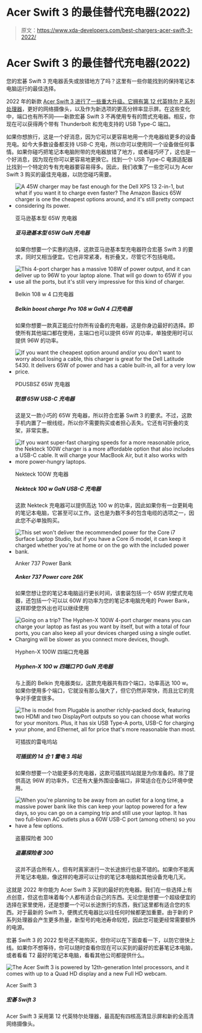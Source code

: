 # Acer Swift 3 的最佳替代充电器(2022)

> 原文：<https://www.xda-developers.com/best-chargers-acer-swift-3-2022/>

# Acer Swift 3 的最佳替代充电器(2022)

您的宏碁 Swift 3 充电器丢失或放错地方了吗？这里有一些你能找到的保持笔记本电脑运行的最佳选择。

2022 年的新款 [Acer Swift 3 进行了一些重大升级。它拥有](https://www.xda-developers.com/acer-swift-3-2022-review/)[第 12 代英特尔 P 系列处理器](https://www.xda-developers.com/intel-12th-gen-alder-lake/)，更好的网络摄像头，以及作为新选项的更高分辨率显示屏。在这些变化中，端口也有所不同——新款宏碁 Swift 3 不再使用专有的筒式充电器。相反，你现在可以获得两个带有 Thunderbolt 和充电支持的 USB Type-C 端口。

如果你想旅行，这是一个好消息，因为它可以更容易地用一个充电器给更多的设备充电。如今大多数设备都支持 USB-C 充电，所以你可以使用同一个设备做任何事情。如果你碰巧把笔记本电脑附带的充电器放错了地方，或者碰巧坏了，这也是一个好消息，因为现在你可以更容易地更换它。找到一个 USB Type-C 电源适配器比找到一个特定的专有充电器要容易得多。因此，我们收集了一些您可以为 Acer Swift 3 购买的最佳充电器，以防您碰巧需要。

*   <picture>![A 45W charger may be fast enough for the Dell XPS 13 2-in-1, but what if you want it to charge even faster? The Amazon Basics 65W charger is one the cheapest options around, and it's still pretty compact considering its power.](img/54d017e566a4a726eaf8204c4626ca2b.png)</picture>

    亚马逊基本型 65W 充电器

    ##### 亚马逊基本型 65W GaN 充电器

    如果你想要一个实惠的选择，这款亚马逊基本型充电器符合宏基 Swift 3 的要求，同时又相当便宜。它也非常紧凑，有折叠叉，尽管它不包括电缆。

*   <picture>![This 4-port charger has a massive 108W of power output, and it can deliver up to 96W to your laptop alone. That will go down to 65W if you use all the ports, but it's still very impressive for this kind of charger.](img/753dcc33571c811c30a50fa1524c6b61.png)</picture>

    Belkin 108 w 4 口充电器

    ##### Belkin boost charge Pro 108 w GaN 4 口充电器

    如果你想要一款真正能应付你所有设备的充电器，这是你身边最好的选择。即使所有其他端口都在使用，主端口也可以提供 65W 的功率，单独使用时可以提供 96W 的功率。

*   <picture>![If you want the cheapest option around and/or you don't want to worry about losing a cable, this charger is great for the Dell Latitude 5430\. It delivers 65W of power and has a cable built-in, all for a very low price.](img/95dcf87c43ce8c1b2dd8a7731a62981b.png)</picture>

    PDUSBSZ 65W 充电器

    ##### 联想 65W USB-C 充电器

    这是又一款小巧的 65W 充电器，所以符合宏碁 Swift 3 的要求。不过，这款手机内置了一根线缆，所以你不需要购买或者担心丢失。它还有可折叠的支架，非常实惠。

*   <picture>![If you want super-fast charging speeds for a more reasonable price, the Nekteck 100W charger is a more affordable option that also includes a USB-C cable. It will charge your MacBook Air, but it also works with more power-hungry laptops.](img/c4b190c39b50468d865e95a649e562a0.png)</picture>

    Nekteck 100W 充电器

    ##### Nekteck 100 w GaN USB-C 充电器

    这款 Nekteck 充电器可以提供高达 100 w 的功率，因此如果你有一台更耗电的笔记本电脑，它甚至可以工作。这也是为数不多的包含电缆的选项之一，因此您不必单独购买。

*   <picture>![This set won't deliver the recommended power for the Core i7 Surface Laptop Studio, but if you have a Core i5 model, it can keep it charged whether you're at home or on the go with the included power bank.](img/5bdfd13c970694adbf852743d292e0e4.png)</picture>

    Anker 737 Power Bank

    ##### Anker 737 Power core 26K

    如果您想让您的笔记本电脑运行更长时间，该套装包括一个 65W 的壁式充电器，还包括一个可以以 60W 的功率为您的笔记本电脑充电的 Power Bank，这样即使您外出也可以继续使用

*   <picture>![Going on a trip? The Hyphen-X 100W 4-port charger means you can charge your laptop as fast as you want by itself, but with a total of four ports, you can also keep all your devices charged using a single outlet. Charging will be slower as you connect more devices, though.](img/f9f6c637cf9705acbc3935d3e8f14cd6.png)</picture>

    Hyphen-X 100W 四端口充电器

    ##### Hyphen-X 100 w 四端口 PD GaN 充电器

    与上面的 Belkin 充电器类似，这款充电器共有四个端口，功率高达 100 w。如果你使用多个端口，它就没有那么强大了，但它仍然非常快，而且比它的竞争对手便宜很多。

*   <picture>![The is model from Plugable is another richly-packed dock, featuring two HDMI and two DisplayPort outputs so you can choose what works for your monitors. Plus, it has six USB Type-A ports, USB-C for charging your phone, and Ethernet, all for price that's more reasonable than most.](img/57cd17192d8c5a6a28148604f4cea44c.png)</picture>

    可插拔的雷电坞站

    ##### 可插拔的 14 合 1 雷电 3 坞站

    如果你想要一个功能更多的充电器，这款可插拔坞站就是为你准备的。除了提供高达 96W 的功率外，它还有大量外围设备端口，非常适合在办公环境中使用。

*   <picture>![When you're planning to be away from an outlet for a long time, a massive power bank like this can keep your laptop powered for a few days, so you can go on a camping trip and still use your laptop. It has two full-blown AC outlets plus a 60W USB-C port (among others) so you have a few options.](img/6874382f6dabc77f2eb56c83b6ad9439.png)</picture>

    盗墓探险者 300

    ##### 盗墓探险者 300

    这并不适合所有人，但有时离家进行一次长途旅行也是不错的。如果你不能离开笔记本电脑，像这样的电源可以让你的笔记本电脑和其他设备充电几天。

这就是 2022 年你能为 Acer Swift 3 买到的最好的充电器。我们在一些选择上有点创意，但这也意味着每个人都有适合自己的东西。无论您是想要一个超级便宜的选择在家里使用，还是想要一个可以长途旅行的东西，我们这里都有适合您的东西。对于最新的 Swift 3，便携式充电器比以往任何时候都更加重要。由于新的 P 系列处理器会产生更多热量，新型号的电池寿命较短，因此您可能更经常需要额外的电源。

宏碁 Swift 3 的 2022 型号还不能购买，但你可以在下面查看一下，以防它很快上线。如果你不想等待，你可以随时查看你现在可以买到的最好的宏碁笔记本电脑，或者看看 T2 最好的笔记本电脑，看看其他公司都提供什么。

 <picture>![The Acer Swift 3 is powered by 12th-generation Intel processors, and it comes with up to a Quad HD display and a new Full HD webcam.](img/d0b037c28a0d6df5eabbf0a3f545e9e9.png)</picture> 

Acer Swift 3

##### 宏碁 Swift 3

Acer Swift 3 采用第 12 代英特尔处理器，最高配有四核高清显示屏和新的全高清网络摄像头。